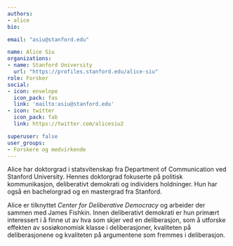 ```yaml
---
authors:
- alice
bio:

email: "asiu@stanford.edu"

name: Alice Siu
organizations:
- name: Stanford University 
  url: "https://profiles.stanford.edu/alice-siu"
role: Forsker
social:
- icon: envelope
  icon_pack: fas
  link: 'mailto:asiu@stanford.edu'
- icon: twitter
  icon_pack: fab
  link: https://twitter.com/alicesiu2

superuser: false
user_groups:
- Forskere og medvirkende
---
```


Alice har doktorgrad i statsvitenskap fra Department of Communication ved Stanford University. Hennes doktorgrad fokuserte på politisk kommunikasjon, deliberativt demokrati og individers holdninger. Hun har også en bachelorgrad og en mastergrad fra Stanford.

Alice er tilknyttet *Center for Deliberative Democracy* og arbeider der sammen med James Fishkin. Innen deliberativt demokrati er hun primært interessert i å finne ut av hva som skjer ved en deliberasjon, som å utforske effekten av sosiøkonomisk klasse i deliberasjoner, kvaliteten på deliberasjonene og kvaliteten på argumentene som fremmes i deliberasjon.
